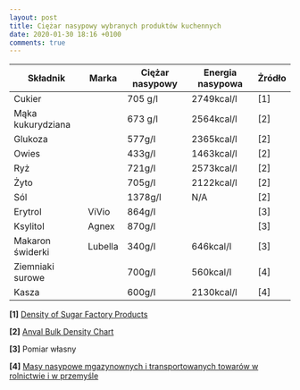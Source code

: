 ```yaml
---
layout: post
title: Ciężar nasypowy wybranych produktów kuchennych
date: 2020-01-30 18:16 +0100
comments: true
---
```

<!--more-->
|  Składnik         |  Marka  | Ciężar nasypowy |  Energia nasypowa | Żródło |
|-------------------|---------|-----------------|-------------------|--------|
| Cukier            |         | 705 g/l         | 2749kcal/l        | [1]    |
| Mąka kukurydziana |         | 673 g/l         | 2564kcal/l        | [2]    |
| Glukoza           |         | 577g/l          | 2365kcal/l        | [2]    |
| Owies             |         | 433g/l          | 1463kcal/l        | [2]    |
| Ryż               |         | 721g/l          | 2573kcal/l        | [2]    |
| Żyto              |         | 705g/l          | 2122kcal/l        | [2]    |
| Sól               |         | 1378g/l         | N/A               | [2]    |
| Erytrol           | ViVio   | 864g/l          |                   | [3]    |
| Ksylitol          | Agnex   | 870g/l          |                   | [3]    |
| Makaron świderki  | Lubella | 340g/l          | 646kcal/l         | [3]    |
| Ziemniaki surowe  |         | 700g/l          | 560kcal/l         | [4]    |
| Kasza             |         | 600g/l          | 2130kcal/l        | [4]    |



**[1]** [Density of Sugar Factory Products](http://www.sugartech.co.za/density/index.php)

**[2]** [Anval Bulk Density Chart](http://www.anval.net/downloads/bulk%20density%20chart.pdf)

**[3]** Pomiar własny

**[4]** [Masy nasypowe mgazynownych i transportowanych towarów w rolnictwie i w przemyśle](http://www.zbiorniki-silosy.pl/masy-nasypowe.html)
